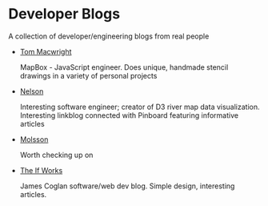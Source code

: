 # Developer Blogs

A collection of developer/engineering blogs from real people

* [Tom Macwright](http://www.macwright.org/)

	MapBox - JavaScript engineer. Does unique, handmade stencil drawings in a variety of personal projects

* [Nelson](http://www.somebits.com/weblog/)
	
	Interesting software engineer; creator of D3 river map data visualization. Interesting linkblog connected with Pinboard featuring informative articles

* [Molsson](http://mo.github.io/)

	Worth checking up on

* [The If Works](https://blog.jcoglan.com/)

	James Coglan software/web dev blog. Simple design, interesting articles. 
